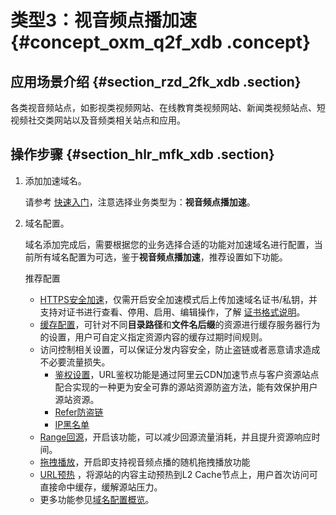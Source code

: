 # 类型3：视音频点播加速 {#concept_oxm_q2f_xdb .concept}

## 应用场景介绍 {#section_rzd_2fk_xdb .section}

各类视音频站点，如影视类视频网站、在线教育类视频网站、新闻类视频站点、短视频社交类网站以及音频类相关站点和应用。

## 操作步骤 {#section_hlr_mfk_xdb .section}

1.  添加加速域名。

    请参考 [快速入门](../../../../intl.zh-CN/快速入门/快速入门.md#)，注意选择业务类型为：**视音频点播加速**。

2.  域名配置。

    域名添加完成后，需要根据您的业务选择合适的功能对加速域名进行配置，当前所有域名配置为可选，鉴于**视音频点播加速**，推荐设置如下功能。

    推荐配置

    -   [HTTPS安全加速](intl.zh-CN/用户指南/域名管理/HTTPS安全加速/HTTPS安全加速设置.md#)，仅需开启安全加速模式后上传加速域名证书/私钥，并支持对证书进行查看、停用、启用、编辑操作，了解 [证书格式说明](intl.zh-CN/用户指南/域名管理/HTTPS安全加速/证书格式说明.md#)。
    -   [缓存配置](intl.zh-CN/用户指南/域名管理/节点缓存设置/缓存配置.md#)，可针对不同**目录路径**和**文件名后缀**的资源进行缓存服务器行为的设置，用户可自定义指定资源内容的缓存过期时间规则。
    -   访问控制相关设置，可以保证分发内容安全，防止盗链或者恶意请求造成不必要流量损失。
        -   [鉴权设置](intl.zh-CN/用户指南/域名管理/访问控制设置/鉴权配置.md#)，URL鉴权功能是通过阿里云CDN加速节点与客户资源站点配合实现的一种更为安全可靠的源站资源防盗方法，能有效保护用户源站资源。
        -   [Refer防盗链](intl.zh-CN/用户指南/域名管理/访问控制设置/防盗链.md#)
        -   [IP黑名单](intl.zh-CN/用户指南/域名管理/访问控制设置/IP黑名单和白名单.md#)
    -   [Range回源](intl.zh-CN/用户指南/域名管理/视频相关配置/Range回源.md#)，开启该功能，可以减少回源流量消耗，并且提升资源响应时间。
    -   [拖拽播放](intl.zh-CN/用户指南/域名管理/视频相关配置/拖拽播放.md#)，开启即支持视音频点播的随机拖拽播放功能
    -   [URL预热](intl.zh-CN/用户指南/刷新缓存.md#) ，将源站的内容主动预热到L2 Cache节点上，用户首次访问可直接命中缓存，缓解源站压力。
    -   更多功能参见[域名配置概览](intl.zh-CN/用户指南/CDN功能列表.md#)。

